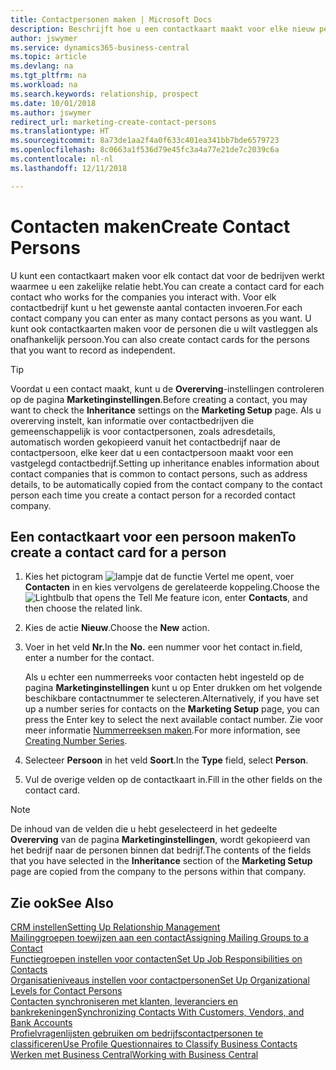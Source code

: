 ```yaml
---
title: Contactpersonen maken | Microsoft Docs
description: Beschrijft hoe u een contactkaart maakt voor elke nieuw persoon of prospect waarmee u contact onderhoudt of een zakelijke relatie hebt.
author: jswymer
ms.service: dynamics365-business-central
ms.topic: article
ms.devlang: na
ms.tgt_pltfrm: na
ms.workload: na
ms.search.keywords: relationship, prospect
ms.date: 10/01/2018
ms.author: jswymer
redirect_url: marketing-create-contact-persons
ms.translationtype: HT
ms.sourcegitcommit: 8a73de1aa2f4a0f633c401ea341bb7bde6579723
ms.openlocfilehash: 8c0663a1f536d79e45fc3a4a77e21de7c2039c6a
ms.contentlocale: nl-nl
ms.lasthandoff: 12/11/2018

---
```

# <a name="create-contact-persons"></a><span data-ttu-id="0d025-103">Contacten maken</span><span class="sxs-lookup"><span data-stu-id="0d025-103">Create Contact Persons</span></span>
<span data-ttu-id="0d025-104">U kunt een contactkaart maken voor elk contact dat voor de bedrijven werkt waarmee u een zakelijke relatie hebt.</span><span class="sxs-lookup"><span data-stu-id="0d025-104">You can create a contact card for each contact who works for the companies you interact with.</span></span> <span data-ttu-id="0d025-105">Voor elk contactbedrijf kunt u het gewenste aantal contacten invoeren.</span><span class="sxs-lookup"><span data-stu-id="0d025-105">For each contact company you can enter as many contact persons as you want.</span></span> <span data-ttu-id="0d025-106">U kunt ook contactkaarten maken voor de personen die u wilt vastleggen als onafhankelijk persoon.</span><span class="sxs-lookup"><span data-stu-id="0d025-106">You can also create contact cards for the persons that you want to record as independent.</span></span>

> [!TIP]  
>   <span data-ttu-id="0d025-107">Voordat u een contact maakt, kunt u de **Overerving**-instellingen controleren op de pagina **Marketinginstellingen**.</span><span class="sxs-lookup"><span data-stu-id="0d025-107">Before creating a contact, you may want to check the **Inheritance** settings on the **Marketing Setup** page.</span></span> <span data-ttu-id="0d025-108">Als u overerving instelt, kan informatie over contactbedrijven die gemeenschappelijk is voor contactpersonen, zoals adresdetails, automatisch worden gekopieerd vanuit het contactbedrijf naar de contactpersoon, elke keer dat u een contactpersoon maakt voor een vastgelegd contactbedrijf.</span><span class="sxs-lookup"><span data-stu-id="0d025-108">Setting up inheritance enables information about contact companies that is common to contact persons, such as address details, to be automatically copied from the contact company to the contact person each time you create a contact person for a recorded contact company.</span></span>

## <a name="to-create-a-contact-card-for-a-person"></a><span data-ttu-id="0d025-109">Een contactkaart voor een persoon maken</span><span class="sxs-lookup"><span data-stu-id="0d025-109">To create a contact card for a person</span></span>
1. <span data-ttu-id="0d025-110">Kies het pictogram ![lampje dat de functie Vertel me opent](media/ui-search/search_small.png "Vertel me wat u wilt doen"), voer **Contacten** in en kies vervolgens de gerelateerde koppeling.</span><span class="sxs-lookup"><span data-stu-id="0d025-110">Choose the ![Lightbulb that opens the Tell Me feature](media/ui-search/search_small.png "Tell me what you want to do") icon, enter **Contacts**, and then choose the related link.</span></span>
2. <span data-ttu-id="0d025-111">Kies de actie **Nieuw**.</span><span class="sxs-lookup"><span data-stu-id="0d025-111">Choose the **New** action.</span></span>
3. <span data-ttu-id="0d025-112">Voer in het veld **Nr.**</span><span class="sxs-lookup"><span data-stu-id="0d025-112">In the **No.**</span></span> <span data-ttu-id="0d025-113">een nummer voor het contact in.</span><span class="sxs-lookup"><span data-stu-id="0d025-113">field, enter a number for the contact.</span></span>

    <span data-ttu-id="0d025-114">Als u echter een nummerreeks voor contacten hebt ingesteld op de pagina **Marketinginstellingen** kunt u op Enter drukken om het volgende beschikbare contactnummer te selecteren.</span><span class="sxs-lookup"><span data-stu-id="0d025-114">Alternatively, if you have set up a number series for contacts on the **Marketing Setup** page, you can press the Enter key to select the next available contact number.</span></span> <span data-ttu-id="0d025-115">Zie voor meer informatie [Nummerreeksen maken](ui-create-number-series.md).</span><span class="sxs-lookup"><span data-stu-id="0d025-115">For more information, see [Creating Number Series](ui-create-number-series.md).</span></span>
4. <span data-ttu-id="0d025-116">Selecteer **Persoon** in het veld **Soort**.</span><span class="sxs-lookup"><span data-stu-id="0d025-116">In the **Type** field, select **Person**.</span></span>
5. <span data-ttu-id="0d025-117">Vul de overige velden op de contactkaart in.</span><span class="sxs-lookup"><span data-stu-id="0d025-117">Fill in the other fields on the contact card.</span></span>

> [!NOTE]  
>   <span data-ttu-id="0d025-118">De inhoud van de velden die u hebt geselecteerd in het gedeelte **Overerving** van de pagina **Marketinginstellingen**, wordt gekopieerd van het bedrijf naar de personen binnen dat bedrijf.</span><span class="sxs-lookup"><span data-stu-id="0d025-118">The contents of the fields that you have selected in the **Inheritance** section of the **Marketing Setup** page are copied from the company to the persons within that company.</span></span>

## <a name="see-also"></a><span data-ttu-id="0d025-119">Zie ook</span><span class="sxs-lookup"><span data-stu-id="0d025-119">See Also</span></span>
[<span data-ttu-id="0d025-120">CRM instellen</span><span class="sxs-lookup"><span data-stu-id="0d025-120">Setting Up Relationship Management</span></span>](marketing-setup-marketing.md)  
[<span data-ttu-id="0d025-121">Mailinggroepen toewijzen aan een contact</span><span class="sxs-lookup"><span data-stu-id="0d025-121">Assigning Mailing Groups to a Contact</span></span>](marketing-mailing-groups.md#AssignMailGroupContact)  
[<span data-ttu-id="0d025-122">Functiegroepen instellen voor contacten</span><span class="sxs-lookup"><span data-stu-id="0d025-122">Set Up Job Responsibilities on Contacts</span></span>](marketing-job-responsibilities.md)  
[<span data-ttu-id="0d025-123">Organisatieniveaus instellen voor contactpersonen</span><span class="sxs-lookup"><span data-stu-id="0d025-123">Set Up Organizational Levels for Contact Persons</span></span>](marketing-organizational-levels.md)  
[<span data-ttu-id="0d025-124">Contacten synchroniseren met klanten, leveranciers en bankrekeningen</span><span class="sxs-lookup"><span data-stu-id="0d025-124">Synchronizing Contacts With Customers, Vendors, and Bank Accounts</span></span>](marketing-synchronize-contacts-customers-vendors-bank-accounts.md)  
[<span data-ttu-id="0d025-125">Profielvragenlijsten gebruiken om bedrijfscontactpersonen te classificeren</span><span class="sxs-lookup"><span data-stu-id="0d025-125">Use Profile Questionnaires to Classify Business Contacts</span></span>](marketing-create-contact-profile-questionnaire.md)  
[<span data-ttu-id="0d025-126">Werken met Business Central</span><span class="sxs-lookup"><span data-stu-id="0d025-126">Working with Business Central</span></span>](ui-work-product.md)  

